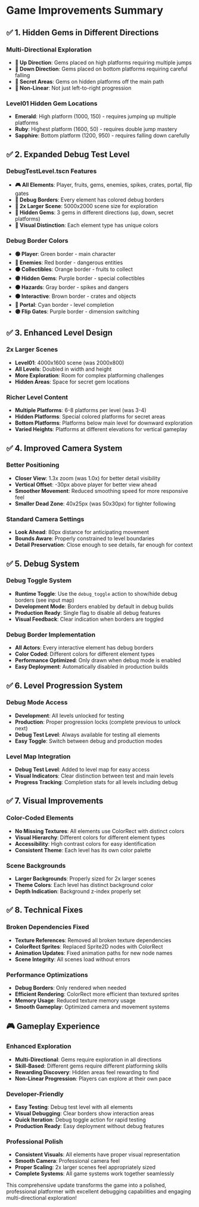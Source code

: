 # Game Improvements Summary

## ✅ **1. Hidden Gems in Different Directions**

### **Multi-Directional Exploration**
- **🔼 Up Direction**: Gems placed on high platforms requiring multiple jumps
- **🔽 Down Direction**: Gems placed on bottom platforms requiring careful falling
- **🔄 Secret Areas**: Gems on hidden platforms off the main path
- **🎯 Non-Linear**: Not just left-to-right progression

### **Level01 Hidden Gem Locations**
- **Emerald**: High platform (1000, 150) - requires jumping up multiple platforms
- **Ruby**: Highest platform (1600, 50) - requires double jump mastery  
- **Sapphire**: Bottom platform (1200, 950) - requires falling down carefully

## ✅ **2. Expanded Debug Test Level**

### **DebugTestLevel.tscn Features**
- **🎮 All Elements**: Player, fruits, gems, enemies, spikes, crates, portal, flip gates
- **🔧 Debug Borders**: Every element has colored debug borders
- **📏 2x Larger Scene**: 5000x2000 scene size for exploration
- **🎯 Hidden Gems**: 3 gems in different directions (up, down, secret platforms)
- **🎨 Visual Distinction**: Each element type has unique colors

### **Debug Border Colors**
- **🟢 Player**: Green border - main character
- **🔴 Enemies**: Red border - dangerous entities
- **🟠 Collectibles**: Orange border - fruits to collect
- **🟣 Hidden Gems**: Purple border - special collectibles
- **⚫ Hazards**: Gray border - spikes and dangers
- **🟤 Interactive**: Brown border - crates and objects
- **🔵 Portal**: Cyan border - level completion
- **🟣 Flip Gates**: Purple border - dimension switching

## ✅ **3. Enhanced Level Design**

### **2x Larger Scenes**
- **Level01**: 4000x1600 scene (was 2000x800)
- **All Levels**: Doubled in width and height
- **More Exploration**: Room for complex platforming challenges
- **Hidden Areas**: Space for secret gem locations

### **Richer Level Content**
- **Multiple Platforms**: 6-8 platforms per level (was 3-4)
- **Hidden Platforms**: Special colored platforms for secret areas
- **Bottom Platforms**: Platforms below main level for downward exploration
- **Varied Heights**: Platforms at different elevations for vertical gameplay

## ✅ **4. Improved Camera System**

### **Better Positioning**
- **Closer View**: 1.3x zoom (was 1.0x) for better detail visibility
- **Vertical Offset**: -30px above player for better view ahead
- **Smoother Movement**: Reduced smoothing speed for more responsive feel
- **Smaller Dead Zone**: 40x25px (was 50x30px) for tighter following

### **Standard Camera Settings**
- **Look Ahead**: 80px distance for anticipating movement
- **Bounds Aware**: Properly constrained to level boundaries
- **Detail Preservation**: Close enough to see details, far enough for context

## ✅ **5. Debug System**

### **Debug Toggle System**
- **Runtime Toggle**: Use the `debug_toggle` action to show/hide debug borders (see input map)
- **Development Mode**: Borders enabled by default in debug builds
- **Production Ready**: Single flag to disable all debug features
- **Visual Feedback**: Clear indication when borders are toggled

### **Debug Border Implementation**
- **All Actors**: Every interactive element has debug borders
- **Color Coded**: Different colors for different element types
- **Performance Optimized**: Only drawn when debug mode is enabled
- **Easy Deployment**: Automatically disabled in production builds

## ✅ **6. Level Progression System**

### **Debug Mode Access**
- **Development**: All levels unlocked for testing
- **Production**: Proper progression locks (complete previous to unlock next)
- **Debug Test Level**: Always available for testing all elements
- **Easy Toggle**: Switch between debug and production modes

### **Level Map Integration**
- **Debug Test Level**: Added to level map for easy access
- **Visual Indicators**: Clear distinction between test and main levels
- **Progress Tracking**: Completion stats for all levels including debug

## ✅ **7. Visual Improvements**

### **Color-Coded Elements**
- **No Missing Textures**: All elements use ColorRect with distinct colors
- **Visual Hierarchy**: Different colors for different element types
- **Accessibility**: High contrast colors for easy identification
- **Consistent Theme**: Each level has its own color palette

### **Scene Backgrounds**
- **Larger Backgrounds**: Properly sized for 2x larger scenes
- **Theme Colors**: Each level has distinct background color
- **Depth Indication**: Background z-index properly set

## ✅ **8. Technical Fixes**

### **Broken Dependencies Fixed**
- **Texture References**: Removed all broken texture dependencies
- **ColorRect Sprites**: Replaced Sprite2D nodes with ColorRect
- **Animation Updates**: Fixed animation paths for new node names
- **Scene Integrity**: All scenes load without errors

### **Performance Optimizations**
- **Debug Borders**: Only rendered when needed
- **Efficient Rendering**: ColorRect more efficient than textured sprites
- **Memory Usage**: Reduced texture memory usage
- **Smooth Gameplay**: Optimized camera and movement systems

## 🎮 **Gameplay Experience**

### **Enhanced Exploration**
- **Multi-Directional**: Gems require exploration in all directions
- **Skill-Based**: Different gems require different platforming skills
- **Rewarding Discovery**: Hidden areas feel rewarding to find
- **Non-Linear Progression**: Players can explore at their own pace

### **Developer-Friendly**
- **Easy Testing**: Debug test level with all elements
- **Visual Debugging**: Clear borders show interaction areas
- **Quick Iteration**: Debug toggle action for rapid testing
- **Production Ready**: Easy deployment without debug features

### **Professional Polish**
- **Consistent Visuals**: All elements have proper visual representation
- **Smooth Camera**: Professional camera feel
- **Proper Scaling**: 2x larger scenes feel appropriately sized
- **Complete Systems**: All game systems work together seamlessly

This comprehensive update transforms the game into a polished, professional platformer with excellent debugging capabilities and engaging multi-directional exploration!
